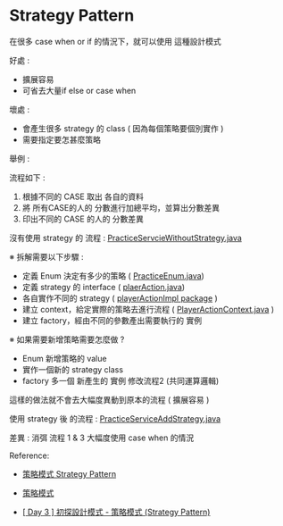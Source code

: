 # Strategy Pattern

在很多 case when or if 的情況下，就可以使用 這種設計模式 <br>

好處 :

- 擴展容易 <br>
- 可省去大量if else or case when <br>

壞處 :

- 會產生很多 strategy 的 class ( 因為每個策略要個別實作 )
- 需要指定要怎甚麼策略


舉例 :

流程如下 :
1. 根據不同的 CASE 取出 各自的資料
2. 將 所有CASE的人的 分數進行加總平均，並算出分數差異
3. 印出不同的 CASE 的人的 分數差異

沒有使用 strategy 的 流程 : [PracticeServcieWithoutStrategy.java](https://github.com/oscar51011/practice/blob/master/src/main/java/com/practice/practiceStrategy/PracticeServiceWithoutStategy.java) <br>

※ 拆解需要以下步驟 : <br>
  - 定義 Enum 決定有多少的策略 ( [PracticeEnum.java](https://github.com/oscar51011/practice/blob/master/src/main/java/com/practice/practiceStrategy/PracticeEnum.java))
  - 定義 strategy 的 interface ( [plaerAction.java](https://github.com/oscar51011/practice/blob/master/src/main/java/com/practice/practiceStrategy/playerAction/PlayerAction.java))
  - 各自實作不同的 strategy ( [playerActionImpl package](https://github.com/oscar51011/practice/tree/master/src/main/java/com/practice/practiceStrategy/playerAction) )
  - 建立 context，給定實際的策略去進行流程 ( [PlayerActionContext.java](https://github.com/oscar51011/practice/blob/master/src/main/java/com/practice/practiceStrategy/PlayerActionContext.java) )
  - 建立 factory，經由不同的參數產出需要執行的 實例
 
※ 如果需要新增策略需要怎麼做 ? 
  - Enum 新增策略的 value
  - 實作一個新的 strategy class
  - factory 多一個 新產生的 實例
  修改流程2 (共同運算邏輯)
 
 這樣的做法就不會去大幅度異動到原本的流程 ( 擴展容易 )
 
使用 strategy 後 的流程 : [PracticeServiceAddStrategy.java](https://github.com/oscar51011/practice/blob/master/src/main/java/com/practice/practiceStrategy/PracticeServiceAddStrategy.java) <br>

差異  : 消弭 流程 1 & 3 大幅度使用 case when 的情況 


Reference:
- [策略模式 Strategy Pattern](https://skyyen999.gitbooks.io/-study-design-pattern-in-java/content/strategy.html) <br>

- [策略模式](https://www.runoob.com/design-pattern/strategy-pattern.html) <br>

- [[ Day 3 ] 初探設計模式 - 策略模式 (Strategy Pattern)](https://ithelp.ithome.com.tw/articles/10202506) <br>
